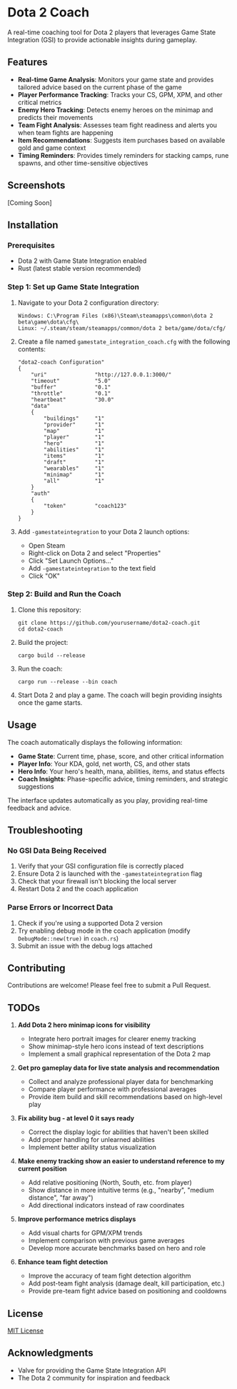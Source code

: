 # Dota 2 Coach

A real-time coaching tool for Dota 2 players that leverages Game State Integration (GSI) to provide actionable insights during gameplay.

## Features

- **Real-time Game Analysis**: Monitors your game state and provides tailored advice based on the current phase of the game
- **Player Performance Tracking**: Tracks your CS, GPM, XPM, and other critical metrics
- **Enemy Hero Tracking**: Detects enemy heroes on the minimap and predicts their movements
- **Team Fight Analysis**: Assesses team fight readiness and alerts you when team fights are happening
- **Item Recommendations**: Suggests item purchases based on available gold and game context
- **Timing Reminders**: Provides timely reminders for stacking camps, rune spawns, and other time-sensitive objectives

## Screenshots

[Coming Soon]

## Installation

### Prerequisites

- Dota 2 with Game State Integration enabled
- Rust (latest stable version recommended)

### Step 1: Set up Game State Integration

1. Navigate to your Dota 2 configuration directory:
   ```
   Windows: C:\Program Files (x86)\Steam\steamapps\common\dota 2 beta\game\dota\cfg\
   Linux: ~/.steam/steam/steamapps/common/dota 2 beta/game/dota/cfg/
   ```

2. Create a file named `gamestate_integration_coach.cfg` with the following contents:
   ```
   "dota2-coach Configuration"
   {
       "uri"               "http://127.0.0.1:3000/"
       "timeout"           "5.0"
       "buffer"            "0.1"
       "throttle"          "0.1"
       "heartbeat"         "30.0"
       "data"
       {
           "buildings"     "1"
           "provider"      "1"
           "map"           "1"
           "player"        "1"
           "hero"          "1"
           "abilities"     "1"
           "items"         "1"
           "draft"         "1"
           "wearables"     "1" 
           "minimap"       "1"
           "all"           "1"
       }
       "auth"
       {
           "token"         "coach123"
       }
   }
   ```

3. Add `-gamestateintegration` to your Dota 2 launch options:
   - Open Steam
   - Right-click on Dota 2 and select "Properties"
   - Click "Set Launch Options..."
   - Add `-gamestateintegration` to the text field
   - Click "OK"

### Step 2: Build and Run the Coach

1. Clone this repository:
   ```
   git clone https://github.com/yourusername/dota2-coach.git
   cd dota2-coach
   ```

2. Build the project:
   ```
   cargo build --release
   ```

3. Run the coach:
   ```
   cargo run --release --bin coach
   ```

4. Start Dota 2 and play a game. The coach will begin providing insights once the game starts.

## Usage

The coach automatically displays the following information:

- **Game State**: Current time, phase, score, and other critical information
- **Player Info**: Your KDA, gold, net worth, CS, and other stats
- **Hero Info**: Your hero's health, mana, abilities, items, and status effects
- **Coach Insights**: Phase-specific advice, timing reminders, and strategic suggestions

The interface updates automatically as you play, providing real-time feedback and advice.

## Troubleshooting

### No GSI Data Being Received

1. Verify that your GSI configuration file is correctly placed
2. Ensure Dota 2 is launched with the `-gamestateintegration` flag
3. Check that your firewall isn't blocking the local server
4. Restart Dota 2 and the coach application

### Parse Errors or Incorrect Data

1. Check if you're using a supported Dota 2 version
2. Try enabling debug mode in the coach application (modify `DebugMode::new(true)` in `coach.rs`)
3. Submit an issue with the debug logs attached

## Contributing

Contributions are welcome! Please feel free to submit a Pull Request.

## TODOs

1. **Add Dota 2 hero minimap icons for visibility**
   - Integrate hero portrait images for clearer enemy tracking
   - Show minimap-style hero icons instead of text descriptions
   - Implement a small graphical representation of the Dota 2 map

2. **Get pro gameplay data for live state analysis and recommendation**
   - Collect and analyze professional player data for benchmarking
   - Compare player performance with professional averages
   - Provide item build and skill recommendations based on high-level play

3. **Fix ability bug - at level 0 it says ready**
   - Correct the display logic for abilities that haven't been skilled
   - Add proper handling for unlearned abilities
   - Implement better ability status visualization

4. **Make enemy tracking show an easier to understand reference to my current position**
   - Add relative positioning (North, South, etc. from player)
   - Show distance in more intuitive terms (e.g., "nearby", "medium distance", "far away")
   - Add directional indicators instead of raw coordinates

5. **Improve performance metrics displays**
   - Add visual charts for GPM/XPM trends
   - Implement comparison with previous game averages
   - Develop more accurate benchmarks based on hero and role

6. **Enhance team fight detection**
   - Improve the accuracy of team fight detection algorithm
   - Add post-team fight analysis (damage dealt, kill participation, etc.)
   - Provide pre-team fight advice based on positioning and cooldowns

## License

[MIT License](LICENSE)

## Acknowledgments

- Valve for providing the Game State Integration API
- The Dota 2 community for inspiration and feedback
